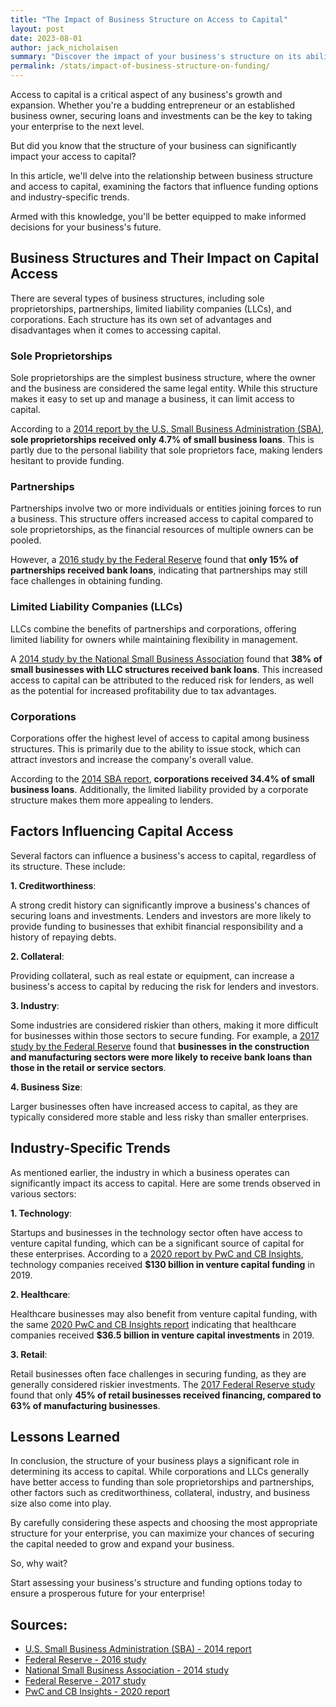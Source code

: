 ```yaml
---
title: "The Impact of Business Structure on Access to Capital"
layout: post
date: 2023-08-01
author: jack_nicholaisen
summary: "Discover the impact of your business's structure on its ability to access capital, such as loans and investments, in this in-depth statistical review. Entrepreneurs and business owners can learn how their choice of structure may influence their funding options and gain valuable insights to guide their decisions. Don't miss out on this essential information – read on to ensure your business thrives!"
permalink: /stats/impact-of-business-structure-on-funding/
---
```


Access to capital is a critical aspect of any business's growth and expansion. Whether you're a budding entrepreneur or an established business owner, securing loans and investments can be the key to taking your enterprise to the next level. 

But did you know that the structure of your business can significantly impact your access to capital? 

In this article, we'll delve into the relationship between business structure and access to capital, examining the factors that influence funding options and industry-specific trends. 

Armed with this knowledge, you'll be better equipped to make informed decisions for your business's future.

## Business Structures and Their Impact on Capital Access

There are several types of business structures, including sole proprietorships, partnerships, limited liability companies (LLCs), and corporations. Each structure has its own set of advantages and disadvantages when it comes to accessing capital.

### Sole Proprietorships

Sole proprietorships are the simplest business structure, where the owner and the business are considered the same legal entity. While this structure makes it easy to set up and manage a business, it can limit access to capital. 

According to a [2014 report by the U.S. Small Business Administration (SBA)](https://www.sba.gov/sites/default/files/rs385tot.pdf), **sole proprietorships received only 4.7% of small business loans**. This is partly due to the personal liability that sole proprietors face, making lenders hesitant to provide funding.

### Partnerships

Partnerships involve two or more individuals or entities joining forces to run a business. This structure offers increased access to capital compared to sole proprietorships, as the financial resources of multiple owners can be pooled. 

However, a [2016 study by the Federal Reserve](https://www.federalreserve.gov/publications/files/2016-report-economic-well-being-us-households-201705.pdf) found that **only 15% of partnerships received bank loans**, indicating that partnerships may still face challenges in obtaining funding.

### Limited Liability Companies (LLCs)

LLCs combine the benefits of partnerships and corporations, offering limited liability for owners while maintaining flexibility in management. 

A [2014 study by the National Small Business Association](http://www.nsba.biz/wp-content/uploads/2014/02/Banking-Survey-2014.pdf) found that **38% of small businesses with LLC structures received bank loans**. This increased access to capital can be attributed to the reduced risk for lenders, as well as the potential for increased profitability due to tax advantages.

### Corporations

Corporations offer the highest level of access to capital among business structures. This is primarily due to the ability to issue stock, which can attract investors and increase the company's overall value. 

According to the [2014 SBA report](https://www.sba.gov/sites/default/files/rs385tot.pdf), **corporations received 34.4% of small business loans**. Additionally, the limited liability provided by a corporate structure makes them more appealing to lenders.

## Factors Influencing Capital Access

Several factors can influence a business's access to capital, regardless of its structure. These include:

**1.  Creditworthiness**: 

A strong credit history can significantly improve a business's chances of securing loans and investments. Lenders and investors are more likely to provide funding to businesses that exhibit financial responsibility and a history of repaying debts.

**2.  Collateral**: 

Providing collateral, such as real estate or equipment, can increase a business's access to capital by reducing the risk for lenders and investors.

**3.  Industry**: 

Some industries are considered riskier than others, making it more difficult for businesses within those sectors to secure funding. For example, a [2017 study by the Federal Reserve](https://www.fedsmallbusiness.org/medialibrary/fedsmallbusiness/files/2017/sbcs-employer-firms-report.pdf) found that **businesses in the construction and manufacturing sectors were more likely to receive bank loans than those in the retail or service sectors**.

**4.  Business Size**: 

Larger businesses often have increased access to capital, as they are typically considered more stable and less risky than smaller enterprises.

## Industry-Specific Trends

As mentioned earlier, the industry in which a business operates can significantly impact its access to capital. Here are some trends observed in various sectors:

**1.  Technology**: 

Startups and businesses in the technology sector often have access to venture capital funding, which can be a significant source of capital for these enterprises. According to a [2020 report by PwC and CB Insights](https://www.pwc.com/us/en/moneytree-report/moneytree.html), technology companies received **$130 billion in venture capital funding** in 2019.

**2.  Healthcare**: 

Healthcare businesses may also benefit from venture capital funding, with the same [2020 PwC and CB Insights report](https://www.pwc.com/us/en/moneytree-report/moneytree.html) indicating that healthcare companies received **$36.5 billion in venture capital investments** in 2019.

**3.  Retail**: 

Retail businesses often face challenges in securing funding, as they are generally considered riskier investments. The [2017 Federal Reserve study](https://www.fedsmallbusiness.org/medialibrary/fedsmallbusiness/files/2017/sbcs-employer-firms-report.pdf) found that only **45% of retail businesses received financing, compared to 63% of manufacturing businesses**.

## Lessons Learned

In conclusion, the structure of your business plays a significant role in determining its access to capital. While corporations and LLCs generally have better access to funding than sole proprietorships and partnerships, other factors such as creditworthiness, collateral, industry, and business size also come into play. 

By carefully considering these aspects and choosing the most appropriate structure for your enterprise, you can maximize your chances of securing the capital needed to grow and expand your business. 

So, why wait? 

Start assessing your business's structure and funding options today to ensure a prosperous future for your enterprise!

## Sources:
-   [U.S. Small Business Administration (SBA) - 2014 report](https://www.sba.gov/sites/default/files/rs385tot.pdf)
-   [Federal Reserve - 2016 study](https://www.federalreserve.gov/publications/files/2016-report-economic-well-being-us-households-201705.pdf)
-   [National Small Business Association - 2014 study](http://www.nsba.biz/wp-content/uploads/2014/02/Banking-Survey-2014.pdf)
-   [Federal Reserve - 2017 study](https://www.fedsmallbusiness.org/medialibrary/fedsmallbusiness/files/2017/sbcs-employer-firms-report.pdf)
-   [PwC and CB Insights - 2020 report](https://www.pwc.com/us/en/moneytree-report/moneytree.html)